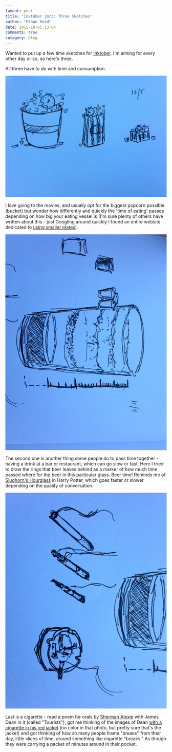 ```yaml
---
layout: post
title: "Inktober 10/5: Three Sketches"
author: "Ethan Reed"
date: 2015-10-05 13:04
comments: true
category: blog
---
```


Wanted to put up a few time sketches for [Inktober](asdfasdf). I'm aiming for every other day or so, so here's three.

All three have to do with time and consumption.

![Popcorn movie time](/images/inktober/10.5.movietime.JPG)

I love going to the movies, and usually opt for the biggest popcorn possible (bucket) but wonder how differently and quickly the 'time of eating' passes depending on how big your eating vessel is (I'm sure plenty of others have written about this - just Googling around quickly I found an entire website dedicated to [using smaller plates](http://www.smallplatemovement.org/)).

![Pint by pint](/images/inktober/10.5pintbythehour.JPG)

The second one is another thing some people do to pass time together - having a drink at a bar or restaurant, which can go slow or fast. Here I tried to draw the rings that beer leaves behind as a marker of how much time passed where for the beer in this particular glass. Beer time! Reminds me of [Slughorn's Hourglass](http://harrypotter.wikia.com/wiki/Slughorn's_Hourglass) in Harry Potter, which goes faster or slower depending on the quality of conversation.

![Cigarette break](/images/inktober/10.5cigarettebreak.JPG)

Last is a cigarette - read a poem for orals by [Sherman Alexie](http://www.poetryfoundation.org/bio/sherman-alexie) with James Dean in it (called "Tourists"), got me thinking of the images of Dean [with a cigarette in his red jacket](http://images.amcnetworks.com/blogs.amctv.com/wp-content/uploads/2009/10/2jacket.jpg) (no color in that photo, but pretty sure that's the jacket) and got thinking of how so many people frame "breaks" from their day, little slices of time, around something like cigarette "breaks." As though they were carrying a packet of minutes around in their pocket.
